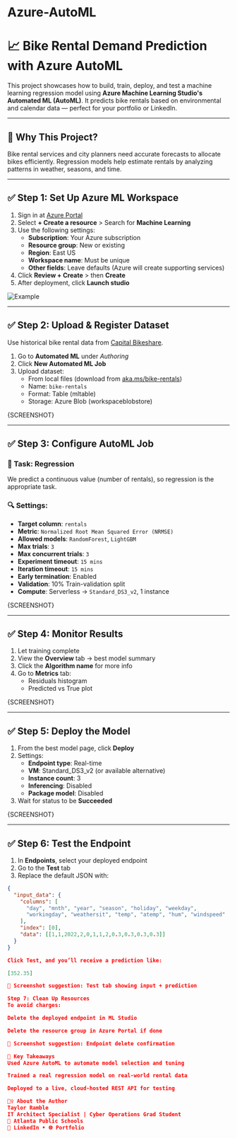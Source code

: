 # Azure-AutoML

# 📈 Bike Rental Demand Prediction with Azure AutoML

This project showcases how to build, train, deploy, and test a machine learning regression model using **Azure Machine Learning Studio's Automated ML (AutoML)**. It predicts bike rentals based on environmental and calendar data — perfect for your portfolio or LinkedIn.

---

## 🔧 Why This Project?

Bike rental services and city planners need accurate forecasts to allocate bikes efficiently. Regression models help estimate rentals by analyzing patterns in weather, seasons, and time.

---

## ✅ Step 1: Set Up Azure ML Workspace

1. Sign in at [Azure Portal](https://portal.azure.com)
2. Select **+ Create a resource** > Search for **Machine Learning**
3. Use the following settings:
   - **Subscription**: Your Azure subscription
   - **Resource group**: New or existing
   - **Region**: East US
   - **Workspace name**: Must be unique
   - **Other fields**: Leave defaults (Azure will create supporting services)
4. Click **Review + Create** > then **Create**
5. After deployment, click **Launch studio**

![Example]([https://github.com/tmramble/Azure-AutoML/blob/main/Screenshot%202025-06-20%20073026.png](https://github.com/tmramble/Azure-AutoML/blob/main/images/Screenshot%202025-06-20%20073058.png?raw=true))

---

## ✅ Step 2: Upload & Register Dataset

Use historical bike rental data from [Capital Bikeshare](https://aka.ms/bike-rentals).

1. Go to **Automated ML** under *Authoring*
2. Click **New Automated ML Job**
3. Upload dataset:
   - From local files (download from [aka.ms/bike-rentals](https://aka.ms/bike-rentals))
   - Name: `bike-rentals`
   - Format: Table (mltable)
   - Storage: Azure Blob (workspaceblobstore)

{SCREENSHOT}

---

## ✅ Step 3: Configure AutoML Job

### 🎯 Task: Regression

We predict a continuous value (number of rentals), so regression is the appropriate task.

### 🔍 Settings:
- **Target column**: `rentals`
- **Metric**: `Normalized Root Mean Squared Error (NRMSE)`
- **Allowed models**: `RandomForest`, `LightGBM`
- **Max trials**: `3`
- **Max concurrent trials**: `3`
- **Experiment timeout**: `15 mins`
- **Iteration timeout**: `15 mins`
- **Early termination**: Enabled
- **Validation**: 10% Train-validation split
- **Compute**: Serverless → `Standard_DS3_v2`, 1 instance

{SCREENSHOT}

---

## ✅ Step 4: Monitor Results

1. Let training complete
2. View the **Overview** tab → best model summary
3. Click the **Algorithm name** for more info
4. Go to **Metrics** tab:
   - Residuals histogram
   - Predicted vs True plot

{SCREENSHOT}

---

## ✅ Step 5: Deploy the Model

1. From the best model page, click **Deploy**
2. Settings:
   - **Endpoint type**: Real-time
   - **VM**: Standard_DS3_v2 (or available alternative)
   - **Instance count**: 3
   - **Inferencing**: Disabled
   - **Package model**: Disabled
3. Wait for status to be **Succeeded**

{SCREENSHOT}

---

## ✅ Step 6: Test the Endpoint

1. In **Endpoints**, select your deployed endpoint
2. Go to the **Test** tab
3. Replace the default JSON with:

```json
{
  "input_data": {
    "columns": [
      "day", "mnth", "year", "season", "holiday", "weekday",
      "workingday", "weathersit", "temp", "atemp", "hum", "windspeed"
    ],
    "index": [0],
    "data": [[1,1,2022,2,0,1,1,2,0.3,0.3,0.3,0.3]]
  }
}

Click Test, and you’ll receive a prediction like:

[352.35]

📸 Screenshot suggestion: Test tab showing input + prediction

Step 7: Clean Up Resources
To avoid charges:

Delete the deployed endpoint in ML Studio

Delete the resource group in Azure Portal if done

📸 Screenshot suggestion: Endpoint delete confirmation

🧠 Key Takeaways
Used Azure AutoML to automate model selection and tuning

Trained a real regression model on real-world rental data

Deployed to a live, cloud-hosted REST API for testing

🙋‍♀️ About the Author
Taylor Ramble
IT Architect Specialist | Cyber Operations Grad Student
📍 Atlanta Public Schools
🔗 LinkedIn • 🌐 Portfolio


